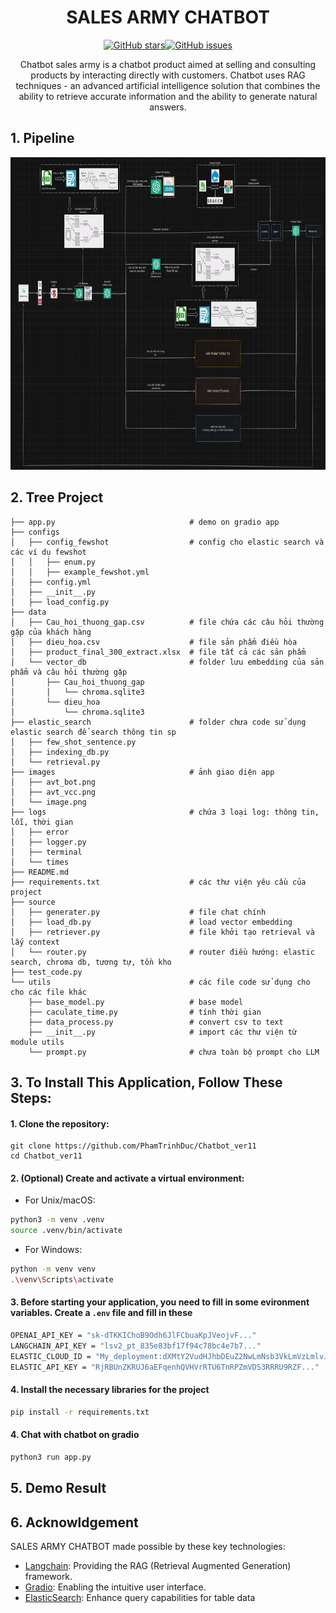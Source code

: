<div align="center">

# SALES ARMY CHATBOT


[![GitHub stars](https://img.shields.io/github/stars/PhamTrinhDuc/Chatbot_ver11)](https://github.com/PhamTrinhDuc/Chatbot_ver11/stargazers)[![GitHub issues](https://img.shields.io/github/issues/PhamTrinhDuc/Chatbot_ver11)](https://github.com/PhamTrinhDuc/Chatbot_ver11/issues)


Chatbot sales army is a chatbot product aimed at selling and consulting products by interacting directly with customers. Chatbot uses RAG techniques - an advanced artificial intelligence solution that combines the ability to retrieve accurate information and the ability to generate natural answers.

</div>

## **1. Pipeline**

<div align="center">
<img src="./images/Pipeline.png" alt="pipeline" width=1000 height=500/>
</div>

## **2. Tree Project**
    ├── app.py                              # demo on gradio app
    ├── configs
    │   ├── config_fewshot                  # config cho elastic search và các ví dụ fewshot
    │   │   ├── enum.py
    │   │   ├── example_fewshot.yml
    │   ├── config.yml
    │   ├── __init__.py
    │   ├── load_config.py
    ├── data
    │   ├── Cau_hoi_thuong_gap.csv          # file chứa các câu hỏi thường gặp của khách hàng
    │   ├── dieu_hoa.csv                    # file sản phẩm điều hòa
    │   ├── product_final_300_extract.xlsx  # file tất cả các sản phẩm
    │   └── vector_db                       # folder lưu embedding của sản phẩm và câu hỏi thường gặp
    │       ├── Cau_hoi_thuong_gap
    │       │   └── chroma.sqlite3
    │       └── dieu_hoa
    │           └── chroma.sqlite3
    ├── elastic_search                      # folder chưa code sử dụng elastic search để search thông tin sp
    │   ├── few_shot_sentence.py
    │   ├── indexing_db.py
    │   └── retrieval.py
    ├── images                              # ảnh giao diện app
    │   ├── avt_bot.png
    │   ├── avt_vcc.png
    │   └── image.png
    ├── logs                                # chứa 3 loại log: thông tin, lỗi, thời gian
    │   ├── error
    │   ├── logger.py
    │   ├── terminal
    │   └── times
    ├── README.md                       
    ├── requirements.txt                    # các thư viện yêu cầu của project
    ├── source
    │   ├── generater.py                    # file chat chính 
    │   ├── load_db.py                      # load vector embedding
    │   ├── retriever.py                    # file khởi tạo retrieval và lấy context 
    │   └── router.py                       # router điều hướng: elastic search, chroma db, tương tự, tồn kho
    ├── test_code.py
    └── utils                               # các file code sử dụng cho cho các file khác
        ├── base_model.py                   # base model        
        ├── caculate_time.py                # tính thời gian
        ├── data_process.py                 # convert csv to text
        ├── __init__.py                     # import các thư viện từ module utils
        └── prompt.py                       # chưa toàn bộ prompt cho LLM

## **3. To Install This Application, Follow These Steps:**
#### 1. Clone the repository:
    git clone https://github.com/PhamTrinhDuc/Chatbot_ver11
    cd Chatbot_ver11

#### 2. (Optional) Create and activate a virtual environment:
- For Unix/macOS:
```bash
python3 -m venv .venv
source .venv/bin/activate
```

- For Windows:
```bash
python -m venv venv
.\venv\Scripts\activate
```

#### 3. Before starting your application, you need to fill in some evironment variables. Create a `.env` file and fill in these
```bash
OPENAI_API_KEY = "sk-dTKKIChoB9Odh6JlFCbuaKpJVeojvF..."
LANGCHAIN_API_KEY = "lsv2_pt_835e83bf17f94c78bc4e7b7..."
ELASTIC_CLOUD_ID = "My_deployment:dXMtY2VudHJhbDEuZ2NwLmNsb3VkLmVzLmlvJ..."
ELASTIC_API_KEY = "RjRBUnZKRUJ6aEFqenhQVHVrRTU6TnRPZmVDS3RRRU9RZF..."
```

#### 4. Install the necessary libraries for the project 
```bash
pip install -r requirements.txt
```
#### 4. Chat with chatbot on gradio
```bash
python3 run app.py
```
## **5. Demo Result**

## **6. Acknowldgement**

SALES ARMY CHATBOT made possible by these key technologies:

- [Langchain](https://www.langchain.com/): Providing the RAG (Retrieval Augmented Generation) framework.
- [Gradio](https://www.gradio.app/): Enabling the intuitive user interface.
- [ElasticSearch](https://www.elastic.co/docs): Enhance query capabilities for table data